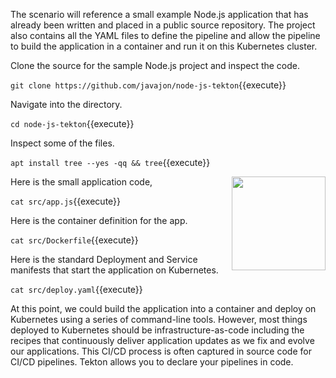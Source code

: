 The scenario will reference a small example Node.js application that has already been written and placed in a public source repository. The project also contains all the YAML files to define the pipeline and allow the pipeline to build the application in a container and run it on this Kubernetes cluster.

Clone the source for the sample Node.js project and inspect the code.

`git clone https://github.com/javajon/node-js-tekton`{{execute}}

Navigate into the directory.

`cd node-js-tekton`{{execute}}

Inspect some of the files.

`apt install tree --yes -qq && tree`{{execute}}

<img align="right" src="./assets/nodejs.png" width="150">

Here is the small application code,

`cat src/app.js`{{execute}}

Here is the container definition for the app.

`cat src/Dockerfile`{{execute}}

Here is the standard Deployment and Service manifests that start the application on Kubernetes.

`cat src/deploy.yaml`{{execute}}

At this point, we could build the application into a container and deploy on Kubernetes using a series of command-line tools. However, most things deployed to Kubernetes should be infrastructure-as-code including the recipes that continuously deliver application updates as we fix and evolve our applications. This CI/CD process is often captured in source code for CI/CD pipelines. Tekton allows you to declare your pipelines in code.
